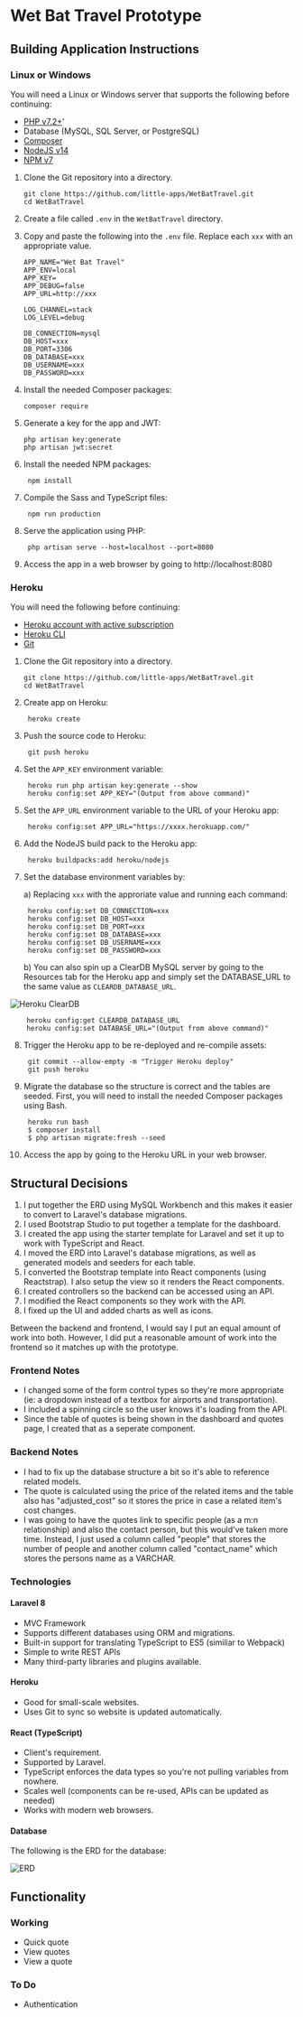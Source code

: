 # Wet Bat Travel Prototype

## Building Application Instructions

### Linux or Windows

You will need a Linux or Windows server that supports the following before continuing:

 * [PHP v7.2+](https://www.php.net/downloads)'
 * Database (MySQL, SQL Server, or PostgreSQL)
 * [Composer](https://getcomposer.org/download/)
 * [NodeJS v14](https://nodejs.org/en/download/)
 * [NPM v7](https://nodejs.org/en/download/package-manager/)

1. Clone the Git repository into a directory.

       git clone https://github.com/little-apps/WetBatTravel.git
       cd WetBatTravel
       
2. Create a file called ``.env`` in the ``WetBatTravel`` directory.
3. Copy and paste the following into the ``.env`` file. Replace each ``xxx`` with an appropriate value.

       APP_NAME="Wet Bat Travel"
       APP_ENV=local
       APP_KEY=
       APP_DEBUG=false
       APP_URL=http://xxx

       LOG_CHANNEL=stack
       LOG_LEVEL=debug

       DB_CONNECTION=mysql
       DB_HOST=xxx
       DB_PORT=3306
       DB_DATABASE=xxx
       DB_USERNAME=xxx
       DB_PASSWORD=xxx
      
4. Install the needed Composer packages:

       composer require
       
5. Generate a key for the app and JWT:

       php artisan key:generate
       php artisan jwt:secret
       
6. Install the needed NPM packages:

        npm install
        
7. Compile the Sass and TypeScript files:

        npm run production
        
7. Serve the application using PHP:

        php artisan serve --host=localhost --port=8080
        
8. Access the app in a web browser by going to http://localhost:8080

### Heroku

You will need the following before continuing:

 * [Heroku account with active subscription](https://dashboard.heroku.com/apps)
 * [Heroku CLI](https://devcenter.heroku.com/articles/heroku-cli)
 * [Git](https://git-scm.com/book/en/v2/Getting-Started-Installing-Git)

1. Clone the Git repository into a directory.

       git clone https://github.com/little-apps/WetBatTravel.git
       cd WetBatTravel
       
2. Create app on Heroku:

        heroku create
        
3. Push the source code to Heroku:

        git push heroku
        
4. Set the ``APP_KEY`` environment variable:

        heroku run php artisan key:generate --show
        heroku config:set APP_KEY="(Output from above command)"

5. Set the ``APP_URL`` environment variable to the URL of your Heroku app:

        heroku config:set APP_URL="https://xxxx.herokuapp.com/"
        
6. Add the NodeJS build pack to the Heroku app:

        heroku buildpacks:add heroku/nodejs
        
7. Set the database environment variables by:

    a) Replacing ``xxx`` with the approriate value and running each command:

        heroku config:set DB_CONNECTION=xxx
        heroku config:set DB_HOST=xxx
        heroku config:set DB_PORT=xxx
        heroku config:set DB_DATABASE=xxx
        heroku config:set DB_USERNAME=xxx
        heroku config:set DB_PASSWORD=xxx

    b) You can also spin up a ClearDB MySQL server by going to the Resources tab for the Heroku app and simply set the DATABASE_URL to the same value as ``CLEARDB_DATABASE_URL``.
    
![Heroku ClearDB](https://user-images.githubusercontent.com/1192535/120055729-2abf3980-bff5-11eb-936e-ec150ac8573e.png)
 
        heroku config:get CLEARDB_DATABASE_URL
        heroku config:set DATABASE_URL="(Output from above command)"
        
8. Trigger the Heroku app to be re-deployed and re-compile assets:

        git commit --allow-empty -m "Trigger Heroku deploy"
        git push heroku
        
9. Migrate the database so the structure is correct and the tables are seeded. First, you will need to install the needed Composer packages using Bash.

        heroku run bash
        $ composer install
        $ php artisan migrate:fresh --seed
        
10. Access the app by going to the Heroku URL in your web browser.

## Structural Decisions

1. I put together the ERD using MySQL Workbench and this makes it easier to convert to Laravel's database migrations.
2. I used Bootstrap Studio to put together a template for the dashboard. 
4. I created the app using the starter template for Laravel and set it up to work with TypeScript and React.
5. I moved the ERD into Laravel's database migrations, as well as generated models and seeders for each table.
6. I converted the Bootstrap template into React components (using Reactstrap). I also setup the view so it renders the React components.
7. I created controllers so the backend can be accessed using an API.
8. I modified the React components so they work with the API.
9. I fixed up the UI and added charts as well as icons.

Between the backend and frontend, I would say I put an equal amount of work into both. However, I did put a reasonable amount of work into the frontend so it matches up with the prototype. 

### Frontend Notes
 * I changed some of the form control types so they're more appropriate (ie: a dropdown instead of a textbox for airports and transportation).
 * I included a spinning circle so the user knows it's loading from the API.
 * Since the table of quotes is being shown in the dashboard and quotes page, I created that as a seperate component.

### Backend Notes
 * I had to fix up the database structure a bit so it's able to reference related models.
 * The quote is calculated using the price of the related items and the table also has "adjusted_cost" so it stores the price in case a related item's cost changes.
 * I was going to have the quotes link to specific people (as a m:n relationship) and also the contact person, but this would've taken more time. Instead, I just used a column called "people" that stores the number of people and another column called "contact_name" which stores the persons name as a VARCHAR. 

### Technologies

#### Laravel 8

 * MVC Framework
 * Supports different databases using ORM and migrations.
 * Built-in support for translating TypeScript to ES5 (similiar to Webpack)
 * Simple to write REST APIs
 * Many third-party libraries and plugins available.

#### Heroku

 * Good for small-scale websites.
 * Uses Git to sync so website is updated automatically.

#### React (TypeScript)
 * Client's requirement.
 * Supported by Laravel.
 * TypeScript enforces the data types so you're not pulling variables from nowhere.
 * Scales well (components can be re-used, APIs can be updated as needed)
 * Works with modern web browsers.

#### Database
The following is the ERD for the database:

![ERD](https://user-images.githubusercontent.com/1192535/120057138-0d429d80-bffe-11eb-95ef-8660d917fd97.png)


## Functionality

### Working

 * Quick quote
 * View quotes
 * View a quote

### To Do

 * Authentication
